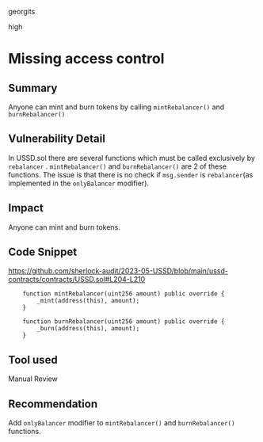 georgits

high

# Missing access control

## Summary
Anyone can mint and burn tokens by calling `mintRebalancer()` and `burnRebalancer()`

## Vulnerability Detail
In USSD.sol there are several functions which must be called exclusively by `rebalancer` . `mintRebalancer()` and `burnRebalancer()` are 2 of these functions. The issue is that there is no check if `msg.sender` is `rebalancer`(as implemented in the `onlyBalancer` modifier).

## Impact
Anyone can mint and burn tokens.

## Code Snippet
https://github.com/sherlock-audit/2023-05-USSD/blob/main/ussd-contracts/contracts/USSD.sol#L204-L210
```solidity
    function mintRebalancer(uint256 amount) public override {
        _mint(address(this), amount);
    }

    function burnRebalancer(uint256 amount) public override {
        _burn(address(this), amount);
    }
```

## Tool used

Manual Review

## Recommendation
Add `onlyBalancer` modifier to `mintRebalancer()` and `burnRebalancer()` functions.